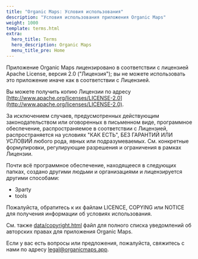```yaml
---
title: "Organic Maps: Условия использования"
description: "Условия использования приложения Organic Maps"
weight: 1000
template: terms.html
extra:
  hero_title: Terms
  hero_description: Organic Maps 
  menu_title_pre: Home
---
```


Приложение Organic Maps лицензировано в соответствии с лицензией Apache License, версия 2.0 ("Лицензия");
вы не можете использовать это приложение иначе как в соответствии с Лицензией.

Вы можете получить копию Лицензии по адресу [http://www.apache.org/licenses/LICENSE-2.0](http://www.apache.org/licenses/LICENSE-2.0).

За исключением случаев, предусмотренных действующим законодательством или оговоренных в письменном виде, программное обеспечение, распространяемое в соответствии с Лицензией, распространяется на условиях "КАК ЕСТЬ", БЕЗ ГАРАНТИЙ ИЛИ УСЛОВИЙ любого рода, явных или подразумеваемых. См. конкретные формулировки, регулирующие разрешения и ограничения в рамках Лицензии.

Почти всё программное обеспечение, находящееся в следующих папках, создано другими людьми и
организациями и лицензируется другими способами:

- 3party
- tools

Пожалуйста, обратитесь к их файлам LICENCE, COPYING или NOTICE для получения информации об условиях использования.

См. также [data/copyright.html](https://htmlpreview.github.io/?https://github.com/organicmaps/organicmaps/master/data/copyright.html)
файл для полного списка уведомлений об авторских правах для приложения Organic Maps.

Если у вас есть вопросы или предложения, пожалуйста, свяжитесь с нами по адресу [legal@organicmaps.app](mailto:legal@organicmaps.app).
